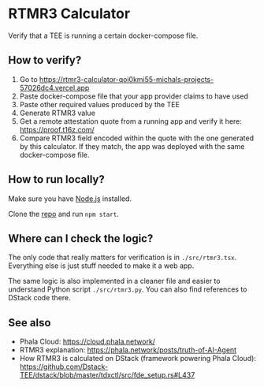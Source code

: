 # RTMR3 Calculator

Verify that a TEE is running a certain docker-compose file.

## How to verify?

1. Go to https://rtmr3-calculator-qoi0kmi55-michals-projects-57026dc4.vercel.app
2. Paste docker-compose file that your app provider claims to have used
3. Paste other required values produced by the TEE
4. Generate RTMR3 value
5. Get a remote attestation quote from a running app and verify it here: https://proof.t16z.com/
6. Compare RTMR3 field encoded within the quote with the one generated by this calculator. If they match, the app was deployed with the same docker-compose file.

## How to run locally?

Make sure you have [Node.js](https://nodejs.org/en/download) installed.

Clone the [repo](https://github.com/propeller-heads/rtmr3-calculator) and run `npm start`.

## Where can I check the logic?

The only code that really matters for verification is in `./src/rtmr3.tsx`. Everything else is just stuff needed to make it a web app.

The same logic is also implemented in a cleaner file and easier to understand Python script `./src/rtmr3.py`.
You can also find references to DStack code there.

## See also

- Phala Cloud: https://cloud.phala.network/
- RTMR3 explanation: https://phala.network/posts/truth-of-AI-Agent
- How RTMR3 is calculated on DStack (framework powering Phala Cloud): https://github.com/Dstack-TEE/dstack/blob/master/tdxctl/src/fde_setup.rs#L437
